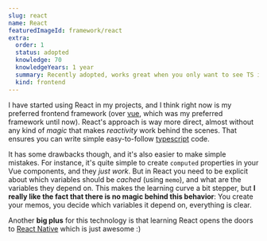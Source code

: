 ```yaml
---
slug: react
name: React
featuredImageId: framework/react
extra:
  order: 1
  status: adopted
  knowledge: 70
  knowledgeYears: 1 year
  summary: Recently adopted, works great when you only want to see TS in your code. Easy transition Vue -> React.
  kind: frontend
---
```


I have started using React in my projects, and I think right now is my preferred frontend framework (over [vue](vue), which was my preferred framework until now).
React's approach is way more direct, almost without any kind of _magic_ that makes _reactivity_ work behind the scenes. That ensures you can write simple easy-to-follow [typescript](typescript) code.

It has some drawbacks though, and it's also easier to make simple mistakes.
For instance, it's quite simple to create `computed` properties in your Vue components, and they _just work_. But in React you need to be explicit about which variables should be _cached_ (using `memo`), and what are the variables they depend on. This makes the learning curve a bit stepper, but **I really like the fact that there is no magic behind this behavior**: You create your memos, you decide which variables it depend on, everything is clear.

Another **big plus** for this technology is that learning React opens the doors to [React Native](react-native) which is just awesome :)

